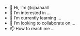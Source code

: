 - 👋 Hi, I’m @iijaaaaall
- 👀 I’m interested in ...
- 🌱 I’m currently learning ...
- 💞️ I’m looking to collaborate on ...
- 📫 How to reach me ...

<!---
iijaaaaall/iijaaaaall is a ✨ special ✨ repository because its `README.md` (this file) appears on your GitHub profile.
You can click the Preview link to take a look at your changes.
--->
